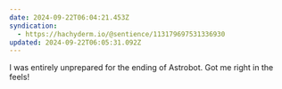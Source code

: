 ```yaml
---
date: 2024-09-22T06:04:21.453Z
syndication:
  - https://hachyderm.io/@sentience/113179697531336930
updated: 2024-09-22T06:05:31.092Z
---
```


I was entirely unprepared for the ending of Astrobot. Got me right in the feels!
